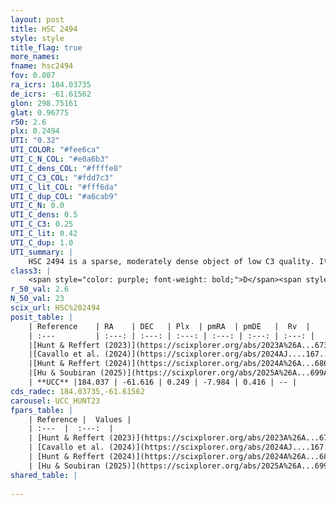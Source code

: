 ```yaml
---
layout: post
title: HSC 2494
style: style
title_flag: true
more_names: 
fname: hsc2494
fov: 0.087
ra_icrs: 184.03735
de_icrs: -61.61562
glon: 298.75161
glat: 0.96775
r50: 2.6
plx: 0.2494
UTI: "0.32"
UTI_COLOR: "#fee6ca"
UTI_C_N_COL: "#e0a6b3"
UTI_C_dens_COL: "#ffffe8"
UTI_C_C3_COL: "#fdd7c3"
UTI_C_lit_COL: "#fff6da"
UTI_C_dup_COL: "#a6cab9"
UTI_C_N: 0.0
UTI_C_dens: 0.5
UTI_C_C3: 0.25
UTI_C_lit: 0.42
UTI_C_dup: 1.0
UTI_summary: |
    HSC 2494 is a sparse, moderately dense object of low C3 quality. It was recently reported in the literature.<br><br><span style="color: #99180f; font-weight: bold;">Warning: </span>contains less than 25 stars with <i>P>0.5</i> estimated.
class3: |
    <span style="color: purple; font-weight: bold;">D</span><span style="color: #FFC300; font-weight: bold;">B</span>
r_50_val: 2.6
N_50_val: 23
scix_url: HSC%202494
posit_table: |
    | Reference    | RA    | DEC   | Plx  | pmRA  | pmDE   |  Rv  |
    | :---         | :---: | :---: | :---: | :---: | :---: | :---: |
    |[Hunt & Reffert (2023)](https://scixplorer.org/abs/2023A%26A...673A.114H) | 184.069 | -61.615 | 0.264 | -7.977 | 0.41 | -- |
    |[Cavallo et al. (2024)](https://scixplorer.org/abs/2024AJ....167...12C) | 183.966 | -61.614 | 0.262 | -- | -- | -- |
    |[Hunt & Reffert (2024)](https://scixplorer.org/abs/2024A%26A...686A..42H) | 184.069 | -61.615 | 0.264 | -7.977 | 0.41 | -- |
    |[Hu & Soubiran (2025)](https://scixplorer.org/abs/2025A%26A...699A.246H) | 183.966 | -61.614 | -- | -- | -- | -- |
    | **UCC** |184.037 | -61.616 | 0.249 | -7.984 | 0.416 | -- | 
cds_radec: 184.03735,-61.61562
carousel: UCC_HUNT23
fpars_table: |
    | Reference |  Values |
    | :---  |  :---:  |
    | [Hunt & Reffert (2023)](https://scixplorer.org/abs/2023A%26A...673A.114H) | `AV50=2.568, diffAV50=1.175, MOD50=12.785, logAge50=8.304` |
    | [Cavallo et al. (2024)](https://scixplorer.org/abs/2024AJ....167...12C) | `AV50=1.86, dMod50=12.75, logAge50=8.87, [Fe/H]50=0.77` |
    | [Hunt & Reffert (2024)](https://scixplorer.org/abs/2024A%26A...686A..42H) | `MassJ=203.069` |
    | [Hu & Soubiran (2025)](https://scixplorer.org/abs/2025A%26A...699A.246H) | `MA23f=-0.32, MK24=-0.19, MF24=-0.32` |
shared_table: |
    
---
```

